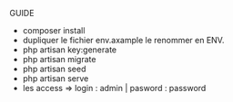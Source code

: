GUIDE
- composer install
- dupliquer le fichier env.axample le renommer en ENV.
- php artisan key:generate
- php artisan migrate
- php artisan seed
- php artisan serve
- les access => login : admin | pasword : password
  
